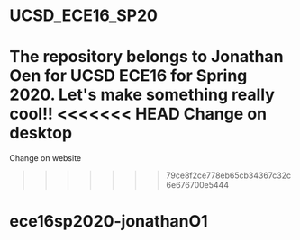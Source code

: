 # UCSD_ECE16_SP20
The repository belongs to Jonathan Oen for UCSD ECE16 for Spring 2020.
Let's make something really cool!!
<<<<<<< HEAD
Change on desktop
=======
Change on website
>>>>>>> 79ce8f2ce778eb65cb34367c32c6e676700e5444
# ece16sp2020-jonathanO1
